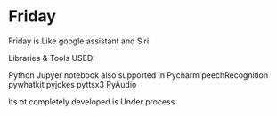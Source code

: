 # Friday
Friday is Like google assistant and Siri


Libraries & Tools USED:

Python 
Jupyer notebook also supported in Pycharm
peechRecognition
pywhatkit
pyjokes
pyttsx3
PyAudio

Its ot completely developed is Under process


